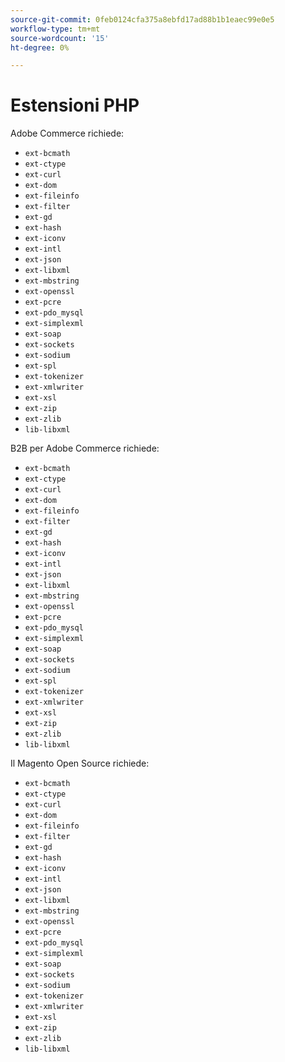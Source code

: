 ```yaml
---
source-git-commit: 0feb0124cfa375a8ebfd17ad88b1b1eaec99e0e5
workflow-type: tm+mt
source-wordcount: '15'
ht-degree: 0%

---
```

# Estensioni PHP

Adobe Commerce richiede:

- `ext-bcmath`
- `ext-ctype`
- `ext-curl`
- `ext-dom`
- `ext-fileinfo`
- `ext-filter`
- `ext-gd`
- `ext-hash`
- `ext-iconv`
- `ext-intl`
- `ext-json`
- `ext-libxml`
- `ext-mbstring`
- `ext-openssl`
- `ext-pcre`
- `ext-pdo_mysql`
- `ext-simplexml`
- `ext-soap`
- `ext-sockets`
- `ext-sodium`
- `ext-spl`
- `ext-tokenizer`
- `ext-xmlwriter`
- `ext-xsl`
- `ext-zip`
- `ext-zlib`
- `lib-libxml`

B2B per Adobe Commerce richiede:

- `ext-bcmath`
- `ext-ctype`
- `ext-curl`
- `ext-dom`
- `ext-fileinfo`
- `ext-filter`
- `ext-gd`
- `ext-hash`
- `ext-iconv`
- `ext-intl`
- `ext-json`
- `ext-libxml`
- `ext-mbstring`
- `ext-openssl`
- `ext-pcre`
- `ext-pdo_mysql`
- `ext-simplexml`
- `ext-soap`
- `ext-sockets`
- `ext-sodium`
- `ext-spl`
- `ext-tokenizer`
- `ext-xmlwriter`
- `ext-xsl`
- `ext-zip`
- `ext-zlib`
- `lib-libxml`

Il Magento Open Source richiede:

- `ext-bcmath`
- `ext-ctype`
- `ext-curl`
- `ext-dom`
- `ext-fileinfo`
- `ext-filter`
- `ext-gd`
- `ext-hash`
- `ext-iconv`
- `ext-intl`
- `ext-json`
- `ext-libxml`
- `ext-mbstring`
- `ext-openssl`
- `ext-pcre`
- `ext-pdo_mysql`
- `ext-simplexml`
- `ext-soap`
- `ext-sockets`
- `ext-sodium`
- `ext-tokenizer`
- `ext-xmlwriter`
- `ext-xsl`
- `ext-zip`
- `ext-zlib`
- `lib-libxml`
